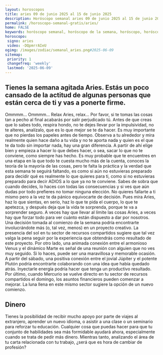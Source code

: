 ```yaml
---
layout: horoscopos
title: aries 09 de junio 2025 al 15 de junio 2025 
description: Horóscopo semanal aries 09 de junio 2025 al 15 de junio 2025. Tienes la semana agitada Aries. Estás un poco cansado de la actitud de algunas personas que están cerca de ti y vas a ponerte firme.
permalink: /horoscopo-semanal-gratis/aries/
home: FALSE
keywords: horóscopo semanal, horóscopo de la semana, horóscopo, horóscopo gratis,horóscopos, horóscopo esperanza gracia, horoscopos aries la semana, horóscopos gratis, Tarot, Astrologia, Zodíaco, aries, horoscopo gratis, semanal
horoscopo:
 signo: aries
 video: -DQpmrrAIeU
ogimg: /images/zodiac/semanal_aries.png#2025-06-09
sitemap:
 priority: 1
 changefreq: 'weekly'
 lastmod: '2025-06-09'
---
```




## Tienes la semana agitada Aries. Estás un poco cansado de la actitud de algunas personas que están cerca de ti y vas a ponerte firme.

Ommmm… Ommmm… Relax Aries, relax… Por favor, si te tomas las cosas tan a pecho al final acabarás por salir perjudicado tú. Antes de que creas que lo sabes todo, respira hondo, no te dejes llevar por la impulsividad, no te alteres, analízalo, que es lo que mejor se te da hacer. Es muy importante que no pierdas los papeles antes de tiempo. Observa a tu alrededor y mira realmente quien hace daño a tu vida y no te aporta nada y quien es el que te da todo sin importar nada, hay una gran diferencia. A partir de ahí elige bien y empieza a hacer lo que debes hacer, o sea, sacar lo que no te conviene, como siempre has hecho. Es muy probable que te encuentres en una etapa en la que todo te cuesta mucho más de la cuenta, conoces la teoría de la mayoría de las cosas, pero te falta la práctica y la verdad que esta semana te seguirá faltando, es como si aún no estuvieras preparado para decidir qué es realmente lo que quieres para ti, como si no estuvieras preparado para decir ADIOS a lo que ya no te conviene. Sabes de sobra que cuando decides, lo haces con todas las consecuencias y si ves que aún dudas por todo prefieres no tomar ninguna elección. No quieres fallarte a ti mismo pero a la vez te da pánico equivocarte de decisión. Pues mira Aries, haz lo que sientas, en serio, haz lo que te pida el cuerpo, lo que te apetezca, y después deja que la vida te sorprenda, porque te va a sorprender seguro. A veces hay que llevar al límite las cosas Aries, a veces hay que forzar todo para ver cuánto están dispuesto a dar por nosotros.
Una decisión tomada al comienzo de la semana podría encontrarte involucrándote más (o, tal vez, menos) en un proyecto creativo. La presencia del sol en tu sector de recursos compartidos sugiere que tal vez valga la pena seguir por la experiencia que obtendrás como resultado de este proyecto. Por otro lado, una animada conexión entre el armonioso Venus y el dinámico Marte es señal de una reunión con alguien que no ves muy seguido. Si lo haces, puede ser una maravillosa y memorable ocasión. 
  A partir del sábado, una positiva conexión entre el jovial Júpiter y el potente Plutón podría encontrarte colaborando con una idea que había quedado atrás. Inyectarle energía podría hacer que tenga un productivo resultado. Por último, cuando Mercurio se vuelve directo en tu sector de recursos compartidos el domingo, los asuntos financieros pueden comenzar a mejorar. La luna llena en este mismo sector sugiere la opción de un nuevo comienzo.

## Dinero

Tienes la posibilidad de recibir mucho apoyo por parte de viajes al extranjero, aprender un nuevo idioma, o asistir a una clase o un seminario para reforzar tu educación. Cualquier cosa que puedas hacer para que tu conjunto de habilidades sea más formidable ayudará ahora, especialmente cuando se trata de pedir más dinero. Mientras tanto, analizando el área de tu carta relacionada con tu trabajo, ¿será que es hora de cambiar de profesión?